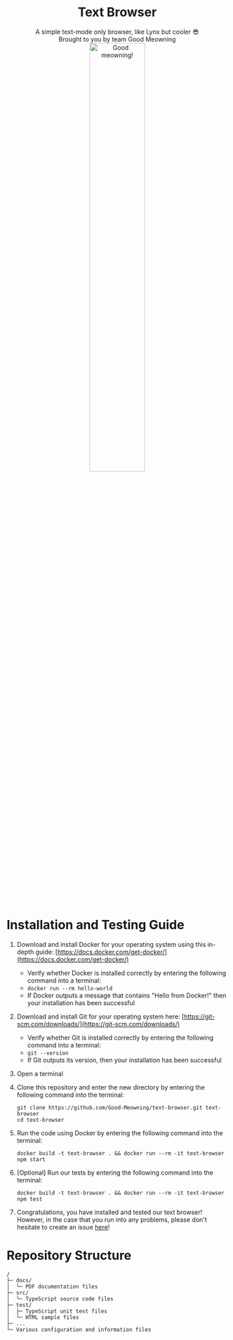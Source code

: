 <h1 align="center">Text Browser</h1>
<p width="100%" align="center">
  A simple text-mode only browser, like Lynx but cooler 😎
  <br />
  Brought to you by team Good Meowning
  <br />
  <a href="https://github.com/Good-Meowning/">
    <img src="https://raw.githubusercontent.com/PockyCalpis/osu-collabs/main/mushroom/good-meowning.gif" width="50%" alt="Good meowning!" align="center">
  </a>
</p>

# Installation and Testing Guide

1. Download and install Docker for your operating system using this in-depth guide: [https://docs.docker.com/get-docker/](https://docs.docker.com/get-docker/)

   - Verify whether Docker is installed correctly by entering the following command into a terminal:
   - `docker run --rm hello-world`
   - If Docker outputs a message that contains "Hello from Docker!" then your installation has been successful

2. Download and install Git for your operating system here: [https://git-scm.com/downloads/](https://git-scm.com/downloads/)

   - Verify whether Git is installed correctly by entering the following command into a terminal:
   - `git --version`
   - If Git outputs its version, then your installation has been successful

3. Open a terminal

4. Clone this repository and enter the new directory by entering the following command into the terminal:

   ```
   git clone https://github.com/Good-Meowning/text-browser.git text-browser
   cd text-browser
   ```

5. Run the code using Docker by entering the following command into the terminal:

   ```
   docker build -t text-browser . && docker run --rm -it text-browser npm start
   ```

6. \[Optional\] Run our tests by entering the following command into the terminal:

   ```
   docker build -t text-browser . && docker run --rm -it text-browser npm test
   ```

7. Congratulations, you have installed and tested our text browser! However, in the case that you run into any problems, please don't hesitate to create an issue [here](https://github.com/Good-Meowning/text-browser/issues)!

# Repository Structure

<!-- credits: https://github.com/xiaoluoboding/repository-tree -->

```
/
├─ docs/
│  └─ PDF documentation files
├─ src/
│  └─ TypeScript source code files
├─ test/
│  ├─ TypeScript unit test files
│  └─ HTML sample files
├─ ...
└─ Various configuration and information files
```
